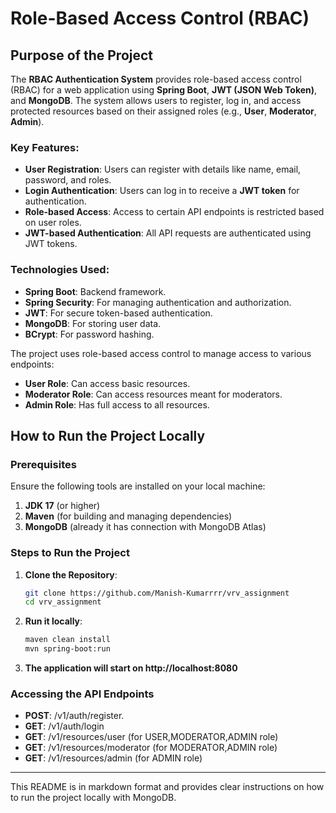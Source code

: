 # Role-Based Access Control (RBAC)

## Purpose of the Project

The **RBAC Authentication System** provides role-based access control (RBAC) for a web application using **Spring Boot**, **JWT (JSON Web Token)**, and **MongoDB**. The system allows users to register, log in, and access protected resources based on their assigned roles (e.g., **User**, **Moderator**, **Admin**).

### Key Features:
- **User Registration**: Users can register with details like name, email, password, and roles.
- **Login Authentication**: Users can log in to receive a **JWT token** for authentication.
- **Role-based Access**: Access to certain API endpoints is restricted based on user roles.
- **JWT-based Authentication**: All API requests are authenticated using JWT tokens.


### Technologies Used:
- **Spring Boot**: Backend framework.
- **Spring Security**: For managing authentication and authorization.
- **JWT**: For secure token-based authentication.
- **MongoDB**: For storing user data.
- **BCrypt**: For password hashing.

The project uses role-based access control to manage access to various endpoints:
- **User Role**: Can access basic resources.
- **Moderator Role**: Can access resources meant for moderators.
- **Admin Role**: Has full access to all resources.

## How to Run the Project Locally

### Prerequisites
Ensure the following tools are installed on your local machine:

1. **JDK 17** (or higher)
2. **Maven** (for building and managing dependencies)
3. **MongoDB** (already it has connection with MongoDB Atlas)


### Steps to Run the Project

1. **Clone the Repository**:
   ```bash
   git clone https://github.com/Manish-Kumarrrr/vrv_assignment
   cd vrv_assignment
2. **Run it locally**:
   ```bash
   maven clean install
   mvn spring-boot:run
3. **The application will start on http://localhost:8080**

### Accessing the API Endpoints
- **POST**: /v1/auth/register.
- **GET**: /v1/auth/login
- **GET**: /v1/resources/user (for USER,MODERATOR,ADMIN role)
- **GET**: /v1/resources/moderator (for MODERATOR,ADMIN role)
- **GET**: /v1/resources/admin (for ADMIN role)


---

This README is in markdown format and provides clear instructions on how to run the project locally with MongoDB.

